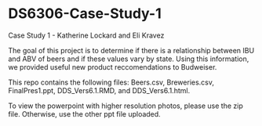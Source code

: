 # DS6306-Case-Study-1


Case Study 1 - Katherine Lockard and Eli Kravez

The goal of this project is to determine if there is a relationship between IBU and ABV of beers and if these values vary by state. Using this information, we provided useful new product reccomendations to Budweiser.

This repo contains the following files: Beers.csv, Breweries.csv, FinalPres1.ppt, DDS_Vers6.1.RMD, and DDS_Vers6.1.html.

To view the powerpoint with higher resolution photos, please use the zip file. Otherwise, use the other ppt file uploaded.
